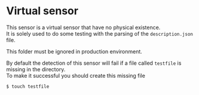 # Virtual sensor

This sensor is a virtual sensor that have no physical existence.  
It is solely used to do some testing with the parsing of the `description.json` file.

This folder must be ignored in production environment.

By default the detection of this sensor will fail if a file called `testfile` is missing in the directory.  
To make it successful you should create this missing file

	$ touch testfile

